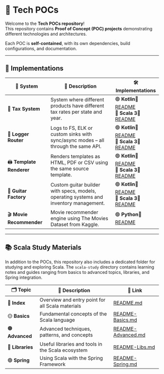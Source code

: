 # 🚀 Tech POCs

Welcome to the **Tech POCs repository**!  
This repository contains **Proof of Concept (POC) projects** demonstrating different technologies and architectures.

Each POC is **self-contained**, with its own dependencies, build configurations, and documentation.

---

## 📌 Implementations

| 🧩 System                 | 📄 Description                                                                        | 🛠️ Implementations                                                                                                                                  |
|---------------------------|---------------------------------------------------------------------------------------|------------------------------------------------------------------------------------------------------------------------------------------------------|
| 🎯 **Tax System**         | System where different products have different tax rates per state and year.          | 🟢 **Kotlin**📘 [README](kotlin/tax-system/README.md)<br>🔵 **Scala 3**📘 [README](scala-3/tax-system/README.md)                                     |
| 🧭 **Logger Router**      | Logs to FS, ELK or custom sinks with sync/async modes – all through the same API.     | 🟢 **Kotlin**📘 [README](kotlin/logger-builder-router-system/README.md)<br>🔵 **Scala 3**📘 [README](scala-3/logger-router/README.md) |
| 🖨️ **Template Renderer** | Renders templates as HTML, PDF or CSV using the same source template.                 | 🟢 **Kotlin**📘 [README](kotlin/template-renderer/README.md)<br>🔵 **Scala 3**📘 [README](scala-3/template-renderer/README.md)                       |
| 🎸 **Guitar Factory**     | Custom guitar builder with specs, models, operating systems and inventory management. | 🟢 **Kotlin**📘 [README](kotlin/guitar-factory/README.md)<br>🔵 **Scala 3**📘 [README](scala-3/guitar-factory/README.md)                             |
| 🎬 **Movie Recommender**  | Movie recommender engine using The Movies Dataset from Kaggle.                        | 🟢 **Python**📘 [README](python/movie-recommender/README.md)                                                                                         |

---

## 📚 Scala Study Materials

In addition to the POCs, this repository also includes a dedicated folder for studying and exploring Scala. The
`scala-study` directory contains learning notes and guides ranging from basics to advanced topics, libraries, and Spring
integration.

| 🗂️ Topic        | 📄 Description                                    | 🔗 Link                                              |
|------------------|---------------------------------------------------|------------------------------------------------------|
| 📘 **Index**     | Overview and entry point for all Scala materials  | [README.md](scala-study/README.md)                   |
| 🟡 **Basics**    | Fundamental concepts of the Scala language        | [README-Basics.md](scala-study/README-Basics.md)     |
| 🟠 **Advanced**  | Advanced techniques, patterns, and concepts       | [README-Advanced.md](scala-study/README-Advanced.md) |
| 🔵 **Libraries** | Useful libraries and tools in the Scala ecosystem | [README-Libs.md](scala-study/README-Libs.md)         |
| 🟢 **Spring**    | Using Scala with the Spring Framework             | [README-Spring.md](scala-study/README-Spring.md)     |
